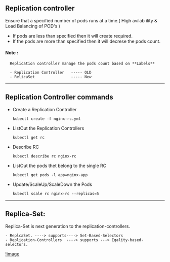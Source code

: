 ## Replication controller

Ensure that a specified number of pods runs at a time.( High avilab ility & Load Balancing of POD's )
  - If pods are less than specified then it will create required.
  - If the pods are more than specified then it will decrese the pods count.

 #### Note :  
    
      Replication controller manage the pods count based on **Labels**
 
      - Replication Controller   ----- OLD
      - RelicaSet                ----- New
 
------------------

## Replication Controller commands

- Create a Replication Controller
    
      kubectl create -f nginx-rc.yml
  
- ListOut the Replication Controllers
  
      kubectl get rc
  
- Describe RC
  
      kubectl describe rc nginx-rc
  
- ListOut the pods thet belong to the single RC
  
      kubectl get pods -l app=nginx-app
  
- Update/ScaleUp/ScaleDown the Pods
  
      kubectl scale rc nginx-rc --replicas=5
  
--------------------------------------

## Replica-Set:

Replica-Set is next generation to the replication-controllers.

    - ReplcaSet. ----> supports----> Set-Based-Selectors
    - Replication-Controllers  ----> supports ---> Eqality-based-selectors.
    
[!image](https://github.com/learn-with-devops/devops/blob/master/k8s/kubernetes/images/04_20_36.jpg)

